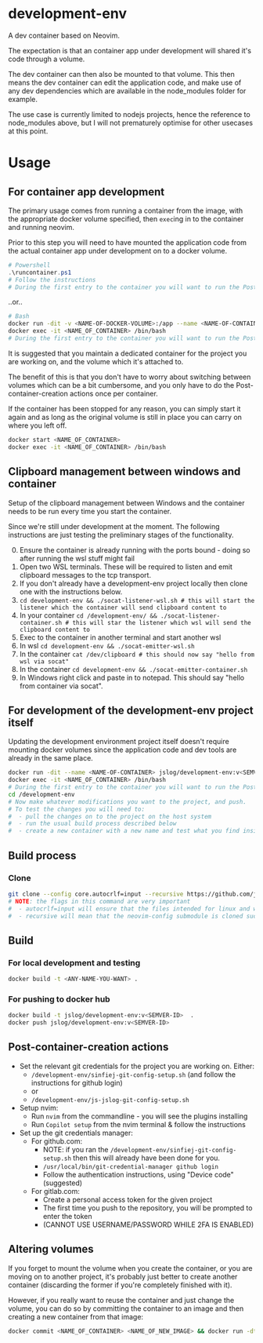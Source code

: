 # development-env

A dev container based on Neovim.

The expectation is that an container app under development will shared it's code through a volume.

The dev container can then also be mounted to that volume. This then means the dev container can edit the application code, and make use of any dev dependencies which are available in the node_modules folder for example.

The use case is currently limited to nodejs projects, hence the reference to node_modules above, but I will not prematurely optimise for other usecases at this point.

# Usage

## For container app development

The primary usage comes from running a container from the image, with the appropriate docker volume specified, then `exec`ing in to the container and running neovim.

Prior to this step you will need to have mounted the application code from the actual container app under development on to a docker volume.

```powershell
# Powershell
.\runcontainer.ps1
# Follow the instructions
# During the first entry to the container you will want to run the Post-container-creation actions described below
```

..or..

```bash
# Bash
docker run -dit -v <NAME-OF-DOCKER-VOLUME>:/app --name <NAME-OF-CONTAINER> jslog/development-env:v<SEMVER-ID>
docker exec -it <NAME_OF_CONTAINER> /bin/bash
# During the first entry to the container you will want to run the Post-container-creation actions described below
```
It is suggested that you maintain a dedicated container for the project you are working on, and the volume which it's attached to.

The benefit of this is that you don't have to worry about switching between volumes which can be a bit cumbersome, and you only have to do the Post-container-creation actions once per container.

If the container has been stopped for any reason, you can simply start it again and as long as the original volume is still in place you can carry on where you left off.

```bash
docker start <NAME_OF_CONTAINER>
docker exec -it <NAME_OF_CONTAINER> /bin/bash
```

## Clipboard management between windows and container

Setup of the clipboard management between Windows and the container needs to be run every time you start the container.

Since we're still under development at the moment. The following instructions are just testing the preliminary stages of the functionality.

0. Ensure the container is already running with the ports bound - doing so after running the wsl stuff might fail
1. Open two WSL terminals. These will be required to listen and emit clipboard messages to the tcp transport.
2. If you don't already have a development-env project locally then clone one with the instructions below.
3. `cd development-env && ./socat-listener-wsl.sh # this will start the listener which the container will send clipboard content to`
4. In your container `cd /development-env/ && ./socat-listener-container.sh # this will star the listener which wsl will send the clipboard content to`
5. Exec to the container in another terminal and start another wsl
6. In wsl `cd development-env && ./socat-emitter-wsl.sh`
7. In the container `cat /dev/clipboard # this should now say "hello from wsl via socat"`
7. In the container `cd development-env && ./socat-emitter-container.sh`
8. In Windows right click and paste in to notepad. This should say "hello from container via socat".

## For development of the development-env project itself

Updating the development environment project itself doesn't require mounting docker volumes since the application code and dev tools are already in the same place.

```bash
docker run -dit --name <NAME-OF-CONTAINER> jslog/development-env:v<SEMVER-ID>
docker exec -it <NAME_OF_CONTAINER> /bin/bash
# During the first entry to the container you will want to run the Post-container-creation actions described below
cd /development-env
# Now make whatever modifications you want to the project, and push.
# To test the changes you will need to:
#  - pull the changes on to the project on the host system
#  - run the usual build process described below
#  - create a new container with a new name and test what you find inside
```

## Build process

### Clone

```bash
git clone --config core.autocrlf=input --recursive https://github.com/js-jslog/development-env.git
# NOTE: the flags in this command are very important
#  - autocrlf=input will ensure that the files intended for linux and windows contexts will have their intended line endings before being run / copied in to the container. We don't want linux files being cloned on to a Windows machine, having their line endings updated and then being copied as is in to the linux Docker image.
#  - recursive will mean that the neovim-config submodule is cloned successfully
```

## Build

### For local development and testing

```bash
docker build -t <ANY-NAME-YOU-WANT> .
```

### For pushing to docker hub

```bash
docker build -t jslog/development-env:v<SEMVER-ID>  .
docker push jslog/development-env:v<SEMVER-ID>
```

## Post-container-creation actions

- Set the relevant git credentials for the project you are working on. Either:
  - `/development-env/sinfiej-git-config-setup.sh` (and follow the instructions for github login)
  - or
  - `/development-env/js-jslog-git-config-setup.sh`
- Setup nvim:
  - Run `nvim` from the commandline - you will see the plugins installing
  - Run `Copilot setup` from the nvim terminal & follow the instructions
- Set up the git credentials manager:
  - For github.com:
    - NOTE: if you ran the `/development-env/sinfiej-git-config-setup.sh` then this will already have been done for you.
    - `/usr/local/bin/git-credential-manager github login`
    - Follow the authentication instructions, using "Device code" (suggested)
  - For gitlab.com:
    - Create a personal access token for the given project
    - The first time you push to the repository, you will be prompted to enter the token
    - (CANNOT USE USERNAME/PASSWORD WHILE 2FA IS ENABLED)

## Altering volumes

If you forget to mount the volume when you create the container, or you are moving on to another project, it's probably just better to create another container (discarding the former if you're completely finished with it).

However, if you really want to reuse the container and just change the volume, you can do so by committing the container to an image and then creating a new container from that image:

```bash
docker commit <NAME_OF_CONTAINER> <NAME_OF_NEW_IMAGE> && docker run -dti -v <NAME_OF_DOCKER_VOLUME>:<WORKDIR_OF_THE_CONTAINER> --name <NAME_OF_NEW_CONTAINER> <NAME_OF_NEW_IMAGE>"
```
